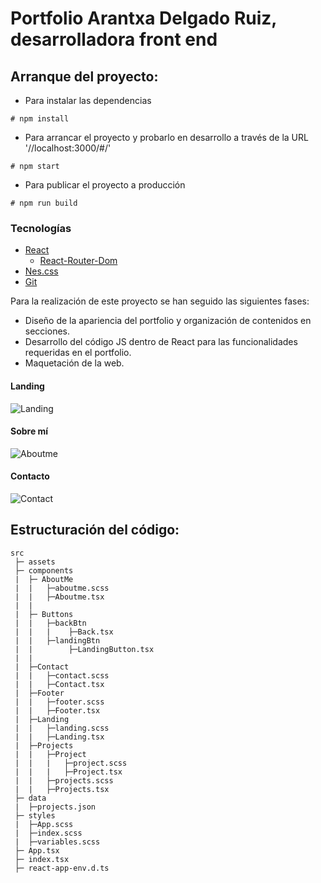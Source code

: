 # Portfolio Arantxa Delgado Ruiz, desarrolladora front end 

## Arranque del proyecto:

- Para instalar las dependencias 
```
# npm install
```


- Para arrancar el proyecto y probarlo en desarrollo a través de la URL '//localhost:3000/#/'
```
# npm start
```


- Para publicar el proyecto a producción 
```
# npm run build
```

### Tecnologías

- [React](https://es.reactjs.org/)
    - [React-Router-Dom](https://reactrouter.com/web/guides/quick-start)
- [Nes.css](https://nostalgic-css.github.io/NES.css/)
- [Git](https://git-scm.com/)

Para la realización de este proyecto se han seguido las siguientes fases:

- Diseño de la apariencia del portfolio y organización de contenidos en secciones.
- Desarrollo del código JS dentro de React para las funcionalidades requeridas en el portfolio.
- Maquetación de la web.

#### Landing

![Landing](https://user-images.githubusercontent.com/70486185/118110615-ecb1fb00-b3e2-11eb-92b0-1873563d469a.png)


#### Sobre mí

![Aboutme](https://user-images.githubusercontent.com/70486185/118799956-a60b4780-b89f-11eb-9d27-485a344dac8c.png)


#### Contacto

![Contact](https://user-images.githubusercontent.com/70486185/118111262-c0e34500-b3e3-11eb-8b07-8c72ac61da1a.png)

## Estructuración del código:

```
src
 ├─ assets
 ├─ components
 |  ├─ AboutMe
 |  |   ├─aboutme.scss
 |  |   ├─Aboutme.tsx
 |  |
 |  ├─ Buttons
 |  |   ├─backBtn
 |  |   |    ├─Back.tsx
 |  |   ├─landingBtn
 |  |        ├─LandingButton.tsx
 |  |
 |  ├─Contact
 |  |   ├─contact.scss
 |  |   ├─Contact.tsx
 |  ├─Footer
 |  |   ├─footer.scss
 |  |   ├─Footer.tsx
 |  ├─Landing
 |  |   ├─landing.scss
 |  |   ├─Landing.tsx
 |  ├─Projects
 |  |   ├─Project
 |  |   |   ├─project.scss
 |  |   |   ├─Project.tsx
 |  |   ├─projects.scss
 |  |   ├─Projects.tsx
 ├─ data
 |  ├─projects.json
 ├─ styles
 |  ├─App.scss
 |  ├─index.scss
 |  ├─variables.scss
 ├─ App.tsx
 ├─ index.tsx
 ├─ react-app-env.d.ts

```
